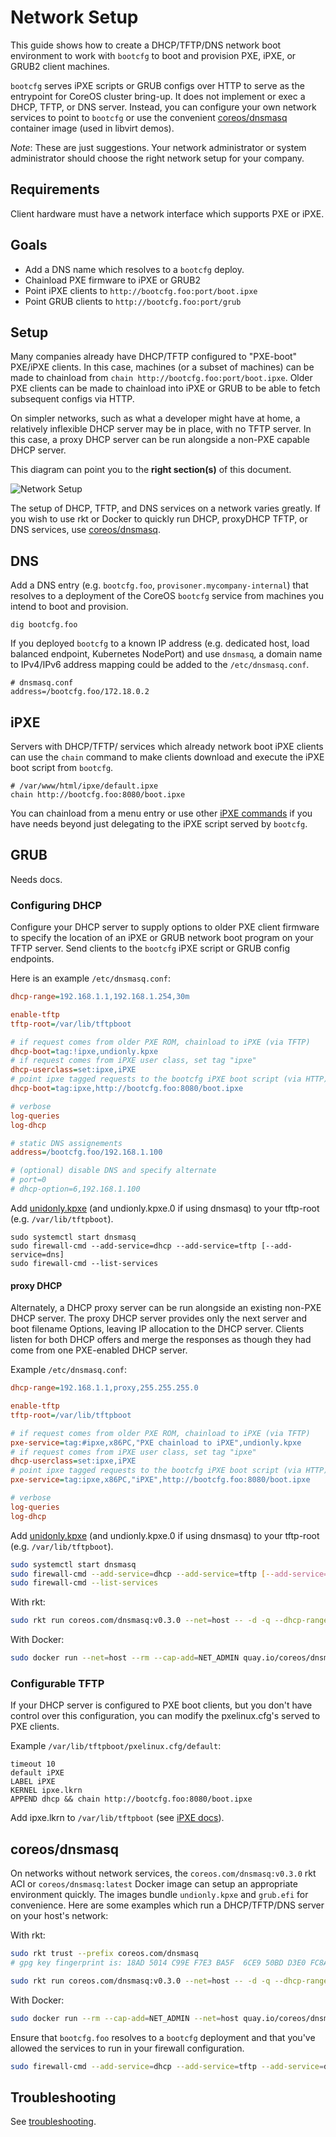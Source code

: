 
# Network Setup

This guide shows how to create a DHCP/TFTP/DNS network boot environment to work with `bootcfg` to boot and provision PXE, iPXE, or GRUB2 client machines.

`bootcfg` serves iPXE scripts or GRUB configs over HTTP to serve as the entrypoint for CoreOS cluster bring-up. It does not implement or exec a DHCP, TFTP, or DNS server. Instead, you can configure your own network services to point to `bootcfg` or use the convenient [coreos/dnsmasq](../contrib/dnsmasq) container image (used in libvirt demos).

*Note*: These are just suggestions. Your network administrator or system administrator should choose the right network setup for your company.

## Requirements

Client hardware must have a network interface which supports PXE or iPXE.

## Goals

* Add a DNS name which resolves to a `bootcfg` deploy.
* Chainload PXE firmware to iPXE or GRUB2
* Point iPXE clients to `http://bootcfg.foo:port/boot.ipxe`
* Point GRUB clients to `http://bootcfg.foo:port/grub`

## Setup

Many companies already have DHCP/TFTP configured to "PXE-boot" PXE/iPXE clients. In this case, machines (or a subset of machines) can be made to chainload from `chain http://bootcfg.foo:port/boot.ipxe`. Older PXE clients can be made to chainload into iPXE or GRUB to be able to fetch subsequent configs via HTTP.

On simpler networks, such as what a developer might have at home, a relatively inflexible DHCP server may be in place, with no TFTP server. In this case, a proxy DHCP server can be run alongside a non-PXE capable DHCP server.

This diagram can point you to the **right section(s)** of this document.

![Network Setup](img/network-setup-flow.png)

The setup of DHCP, TFTP, and DNS services on a network varies greatly. If you wish to use rkt or Docker to quickly run DHCP, proxyDHCP TFTP, or DNS services, use [coreos/dnsmasq](#coreosdnsmasq).

## DNS

Add a DNS entry (e.g. `bootcfg.foo`, `provisoner.mycompany-internal`) that resolves to a deployment of the CoreOS `bootcfg` service from machines you intend to boot and provision.

    dig bootcfg.foo

If you deployed `bootcfg` to a known IP address (e.g. dedicated host, load balanced endpoint, Kubernetes NodePort) and use `dnsmasq`, a domain name to IPv4/IPv6 address mapping could be added to the `/etc/dnsmasq.conf`.

    # dnsmasq.conf
    address=/bootcfg.foo/172.18.0.2

## iPXE

Servers with DHCP/TFTP/ services which already network boot iPXE clients can use the `chain` command to make clients download and execute the iPXE boot script from `bootcfg`.

    # /var/www/html/ipxe/default.ipxe
    chain http://bootcfg.foo:8080/boot.ipxe

You can chainload from a menu entry or use other [iPXE commands](http://ipxe.org/cmd) if you have needs beyond just delegating to the iPXE script served by `bootcfg`.

## GRUB

Needs docs.

### Configuring DHCP

Configure your DHCP server to supply options to older PXE client firmware to specify the location of an iPXE or GRUB network boot program on your TFTP server. Send clients to the `bootcfg` iPXE script or GRUB config endpoints.

Here is an example `/etc/dnsmasq.conf`:

```ini
dhcp-range=192.168.1.1,192.168.1.254,30m

enable-tftp
tftp-root=/var/lib/tftpboot

# if request comes from older PXE ROM, chainload to iPXE (via TFTP)
dhcp-boot=tag:!ipxe,undionly.kpxe
# if request comes from iPXE user class, set tag "ipxe"
dhcp-userclass=set:ipxe,iPXE
# point ipxe tagged requests to the bootcfg iPXE boot script (via HTTP)
dhcp-boot=tag:ipxe,http://bootcfg.foo:8080/boot.ipxe

# verbose
log-queries
log-dhcp

# static DNS assignements
address=/bootcfg.foo/192.168.1.100

# (optional) disable DNS and specify alternate
# port=0
# dhcp-option=6,192.168.1.100
```

Add [unidonly.kpxe](http://boot.ipxe.org/undionly.kpxe) (and undionly.kpxe.0 if using dnsmasq) to your tftp-root (e.g. `/var/lib/tftpboot`).

    sudo systemctl start dnsmasq
    sudo firewall-cmd --add-service=dhcp --add-service=tftp [--add-service=dns]
    sudo firewall-cmd --list-services

#### proxy DHCP

Alternately, a DHCP proxy server can be run alongside an existing non-PXE DHCP server. The proxy DHCP server provides only the next server and boot filename Options, leaving IP allocation to the DHCP server. Clients listen for both DHCP offers and merge the responses as though they had come from one PXE-enabled DHCP server.

Example `/etc/dnsmasq.conf`:

```ini
dhcp-range=192.168.1.1,proxy,255.255.255.0

enable-tftp
tftp-root=/var/lib/tftpboot

# if request comes from older PXE ROM, chainload to iPXE (via TFTP)
pxe-service=tag:#ipxe,x86PC,"PXE chainload to iPXE",undionly.kpxe
# if request comes from iPXE user class, set tag "ipxe"
dhcp-userclass=set:ipxe,iPXE
# point ipxe tagged requests to the bootcfg iPXE boot script (via HTTP)
pxe-service=tag:ipxe,x86PC,"iPXE",http://bootcfg.foo:8080/boot.ipxe

# verbose
log-queries
log-dhcp
```

Add [unidonly.kpxe](http://boot.ipxe.org/undionly.kpxe) (and undionly.kpxe.0 if using dnsmasq) to your tftp-root (e.g. `/var/lib/tftpboot`).

```sh
sudo systemctl start dnsmasq
sudo firewall-cmd --add-service=dhcp --add-service=tftp [--add-service=dns]
sudo firewall-cmd --list-services
```

With rkt:

```sh
sudo rkt run coreos.com/dnsmasq:v0.3.0 --net=host -- -d -q --dhcp-range=192.168.1.1,proxy,255.255.255.0 --enable-tftp --tftp-root=/var/lib/tftpboot --dhcp-userclass=set:ipxe,iPXE --pxe-service=tag:#ipxe,x86PC,"PXE chainload to iPXE",undionly.kpxe --pxe-service=tag:ipxe,x86PC,"iPXE",http://bootcfg.foo:8080/boot.ipxe --log-queries --log-dhcp
```

With Docker:

```sh
sudo docker run --net=host --rm --cap-add=NET_ADMIN quay.io/coreos/dnsmasq -d -q --dhcp-range=192.168.1.1,proxy,255.255.255.0 --enable-tftp --tftp-root=/var/lib/tftpboot --dhcp-userclass=set:ipxe,iPXE --pxe-service=tag:#ipxe,x86PC,"PXE chainload to iPXE",undionly.kpxe --pxe-service=tag:ipxe,x86PC,"iPXE",http://bootcfg.foo:8080/boot.ipxe --log-queries --log-dhcp
```

### Configurable TFTP

If your DHCP server is configured to PXE boot clients, but you don't have control over this configuration, you can modify the pxelinux.cfg's served to PXE clients.

Example `/var/lib/tftpboot/pxelinux.cfg/default`:

    timeout 10
    default iPXE
    LABEL iPXE
    KERNEL ipxe.lkrn
    APPEND dhcp && chain http://bootcfg.foo:8080/boot.ipxe

Add ipxe.lkrn to `/var/lib/tftpboot` (see [iPXE docs](http://ipxe.org/embed)).

## coreos/dnsmasq

On networks without network services, the `coreos.com/dnsmasq:v0.3.0` rkt ACI or `coreos/dnsmasq:latest` Docker image can setup an appropriate environment quickly. The images bundle `undionly.kpxe` and `grub.efi` for convenience. Here are some examples which run a DHCP/TFTP/DNS server on your host's network:

With rkt:

```sh
sudo rkt trust --prefix coreos.com/dnsmasq
# gpg key fingerprint is: 18AD 5014 C99E F7E3 BA5F  6CE9 50BD D3E0 FC8A 365E
```

```sh
sudo rkt run coreos.com/dnsmasq:v0.3.0 --net=host -- -d -q --dhcp-range=192.168.1.3,192.168.1.254 --enable-tftp --tftp-root=/var/lib/tftpboot --dhcp-userclass=set:ipxe,iPXE --dhcp-boot=tag:#ipxe,undionly.kpxe --dhcp-boot=tag:ipxe,http://bootcfg.foo:8080/boot.ipxe --address=/bootcfg.foo/192.168.1.2 --log-queries --log-dhcp
```

With Docker:

```sh
sudo docker run --rm --cap-add=NET_ADMIN --net=host quay.io/coreos/dnsmasq -d -q --dhcp-range=192.168.1.3,192.168.1.254 --enable-tftp --tftp-root=/var/lib/tftpboot --dhcp-userclass=set:ipxe,iPXE --dhcp-boot=tag:#ipxe,undionly.kpxe --dhcp-boot=tag:ipxe,http://bootcfg.foo:8080/boot.ipxe --address=/bootcfg.foo/192.168.1.2 --log-queries --log-dhcp
```

Ensure that `bootcfg.foo` resolves to a `bootcfg` deployment and that you've allowed the services to run in your firewall configuration.

```sh
sudo firewall-cmd --add-service=dhcp --add-service=tftp --add-service=dns
```

## Troubleshooting

See [troubleshooting](troubleshooting.md).
